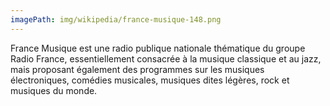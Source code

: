 ```yaml
---
imagePath: img/wikipedia/france-musique-148.png
---
```


France Musique est une radio publique nationale thématique du groupe Radio France, essentiellement consacrée à la musique classique et au jazz, mais proposant également des programmes sur les musiques électroniques, comédies musicales, musiques dites légères, rock et musiques du monde.

